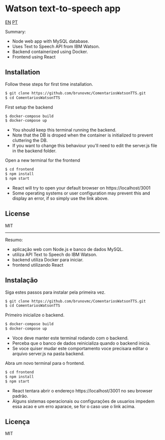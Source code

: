 
# Watson text-to-speech app

[EN](https://github.com/brunovmc/ComentariosWatsonTTS#installation) [PT](https://github.com/brunovmc/ComentariosWatsonTTS#Instalação)

Summary:
  - Node web app with MySQL database.
  - Uses Text to Speech API from IBM Watson.
  - Backend containerized using Docker.
  - Frontend using React

## Installation

Follow these steps for first time installation.

```sh
$ git clone https://github.com/brunovmc/ComentariosWatsonTTS.git
$ cd ComentariosWatsonTTS
```

First setup the backend

```sh
$ docker-compose build
$ docker-compose up
```

- You should keep this terminal running the backend.
- Note that the DB is droped when the container is initialized to prevent cluttering the DB.
- If you want to change this behaviour you'll need to edit the server.js file in the backend folder.

Open a new terminal for the frontend

```sh
$ cd frontend
$ npm install
$ npm start
```

- React will try to open your default browser on https://localhost/3001
- Some operating systems or user configuration may prevent this and display an error, if so simply use the link above.

License
----

MIT

--------------------------------------------------------------------------

Resumo:
  - aplicação web com Node.js e banco de dados MySQL.
  - utiliza API Text to Speech do IBM Watson.
  - backend utiliza Docker para iniciar.
  - frontend utilizando React

## Instalação

Siga estes passos para instalar pela primeira vez.

```sh
$ git clone https://github.com/brunovmc/ComentariosWatsonTTS.git
$ cd ComentariosWatsonTTS
```

Primeiro inicialize o backend.

```sh
$ docker-compose build
$ docker-compose up
```

- Voce deve manter este terminal rodando com o backend.
- Perceba que o banco de dados reinicializa quando o backend inicia.
- Se voce quiser mudar este comportamento voce precisara editar o arquivo server.js na pasta backend.

Abra um novo terminal para o frontend.

```sh
$ cd frontend
$ npm install
$ npm start
```

- React tentara abrir o endereço https://localhost/3001 no seu browser padrão.
- Alguns sistemas operacionais ou configurações de usuarios impedem essa acao e um erro aparace, se for o caso use o link acima.

Licença
----

MIT
